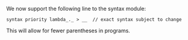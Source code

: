 <!-- Copyright (c) 2015-2018 K Team. All Rights Reserved. -->

We now support the following line to the syntax module:

    syntax priority lambda_._ > __  // exact syntax subject to change

This will allow for fewer parentheses in programs.
